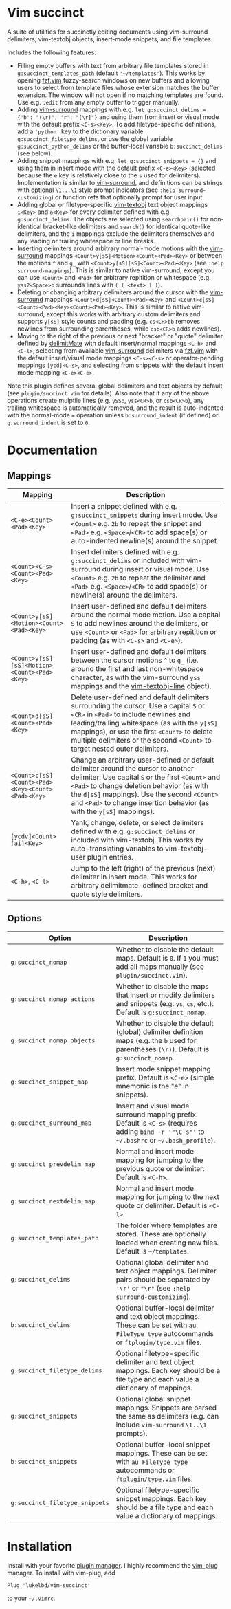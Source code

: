 Vim succinct
============

A suite of utilities for succinctly editing documents using vim-surround delimiters,
vim-textobj objects, insert-mode snippets, and file templates.

Includes the following features:

* Filling empty buffers with text from arbitrary file templates stored in
  `g:succinct_templates_path` (default `'~/templates'`). This works by opening [fzf.vim](https://github.com/junegunn/fzf.vim)
  fuzzy-search windows on new buffers and allowing users to select from template files
  whose extension matches the buffer extension. The window will not open if no matching
  templates are found. Use e.g. `:edit` from any empty buffer to trigger manually.
* Adding [vim-surround](https://github.com/tpope/vim-surround) mappings with e.g. `let g:succinct_delims = {'b': "(\r)", 'r': "[\r]"}`
  and using them from insert or visual mode with the default prefix `<C-s><Key>`. To
  add filetype-specific definitions, add a `'python'` key to the dictionary variable
  `g:succinct_filetype_delims`, or use the global variable `g:succinct_python_delims`
  or the buffer-local variable `b:succinct_delims` (see below).
* Adding snippet mappings with e.g. `let g:succinct_snippets = {}` and using them in insert
  mode with the default prefix `<C-e><Key>` (selected because the `e` key is relatively
  close to the `s` used for delimiters). Implementation is similar to [vim-surround](https://github.com/tpope/vim-surround),
  and definitions can be strings with optional `\1...\1` style prompt indicators (see
  `:help surround-customizing`) or function refs that optionally prompt for user input.
* Adding global or filetype-specific [vim-textobj](https://github.com/kana/vim-textobj-user) text object mappings `i<Key>` and
  `a<Key>` for every delimiter defined with e.g. `g:succinct_delims`. The objects are
  selected using `searchpair()` for non-identical bracket-like delimiters and `search()`
  for identical quote-like delimiters, and the `i` mappings exclude the delimiters
  themselves and any leading or trailing whitespace or line breaks.
* Inserting delimiters around arbitrary normal-mode motions with the [vim-surround](https://github.com/tpope/vim-surround) mappings
  `<Count>y[sS]<Motion><Count><Pad><Key>` or between the motions `^` and `g_` with
  `<Count>y[sS][sS]<Count><Pad><Key>` (see `:help surround-mappings`). This is similar to
  native vim-surround, except you can use `<Count>` and `<Pad>` for arbitrary repitition
  or whitespace (e.g. `yss2<Space>b` surrounds lines with `( ( <text> ) )`).
* Deleting or changing arbitrary delimiters around the cursor with the [vim-surround](https://github.com/tpope/vim-surround)
  mappings `<Count>d[sS]<Count><Pad><Key>` and `<Count>c[sS]<Count><Pad><Key><Count><Pad><Key>`.
  This is similar to native vim-surround, except this works with arbitrary custom
  delimiters and supports `y[sS]` style counts and padding (e.g. `cs<CR>bb` removes
  newlines from surrounding parentheses, while `csb<CR>b` adds newlines).
* Moving to the right of the previous or next "bracket" or "quote" delimiter defined
  by [delimitMate](https://github.com/Raimondi/delimitMate) with default insert/normal mappings `<C-h>` and `<C-l>`, selecting from
  available [vim-surround](https://github.com/tpope/vim-surround) delimiters via [fzf.vim](https://github.com/junegunn/fzf.vim) with the default insert/visual mode
  mappings `<C-s><C-s>` or operator-pending mappings `[ycd]<C-s>`, and selecting from
  snippets with the default insert mode mapping `<C-e><C-e>`.

Note this plugin defines several global delimiters and text objects by default (see
`plugin/succinct.vim` for details). Also note that if any of the above operations
create mulptile lines (e.g. `ySSb`, `yss<CR>b`, or `csb<CR>b`), any trailing whitespace
is automatically removed, and the result is auto-indented with the normal-mode `=`
operation unless `b:surround_indent` (if defined) or `g:surround_indent` is set to `0`.

Documentation
=============

Mappings
--------

| Mapping | Description |
| ---- | ---- |
| `<C-e><Count><Pad><Key>` | Insert a snippet defined with e.g. `g:succinct_snippets` during insert mode. Use `<Count>` e.g. `2b` to repeat the snippet and `<Pad>` e.g. `<Space>`/`<CR>` to add space(s) or auto-indented newline(s) around the snippet. |
| `<Count><C-s><Count><Pad><Key>` | Insert delimiters defined with e.g. `g:succinct_delims` or included with vim-surround during insert or visual mode. Use `<Count>` e.g. `2b` to repeat the delimiter and `<Pad>` e.g. `<Space>`/`<CR>` to add space(s) or newline(s) around the delimiters. |
| `<Count>y[sS]<Motion><Count><Pad><Key>` | Insert user-defined and default delimiters around the normal mode motion. Use a capital `S` to add newlines around the delimiters, or use `<Count>` or `<Pad>` for arbitrary repitition or padding (as with `<C-s>` and `<C-e>`). |
| `<Count>y[sS][sS]<Motion><Count><Pad><Key>` | Insert user-defined and default delimiters between the cursor motions `^` to `g_` (i.e. around the first and last non-whitespace character, as with the vim-surround `yss` mappings and the [vim-textobj-line](https://github.com/kana/vim-textobj-line) object). |
| `<Count>d[sS]<Count><Pad><Key>` | Delete user-defined and default delimiters surrounding the cursor. Use a capital `S` or `<CR>` in `<Pad>` to include newlines and leading/trailing whitespace (as with the `y[sS]` mappings), or use the first `<Count>` to delete multiple delimiters or the second `<Count>` to target nested outer delimiters. |
| `<Count>c[sS]<Count><Pad><Key><Count><Pad><Key>` | Change an arbitrary user-defined or default delimiter around the cursor to another delimiter. Use capital `S` or the first `<Count>` and `<Pad>` to change deletion behavior (as with the `d[sS]` mappings). Use the second `<Count>` and `<Pad>` to change insertion behavior (as with the `y[sS]` mappings).
| `[ycdv]<Count>[ai]<Key>` | Yank, change, delete, or select delimiters defined with e.g. `g:succinct_delims` or included with vim-textobj. This works by auto-translating variables to vim-textobj-user plugin entries. |
| `<C-h>`, `<C-l>` | Jump to the left (right) of the previous (next) delimiter in insert mode. This works for arbitrary delimitmate-defined bracket and quote style delimiters. |

Options
-------

| Option | Description |
| ---- | ---- |
| `g:succinct_nomap` | Whether to disable the default maps. Default is `0`. If `1` you must add all maps manually (see `plugin/succinct.vim`). |
| `g:succinct_nomap_actions` | Whether to disable the maps that insert or modify delimiters and snippets (e.g. `ys`, `cs`, etc.). Default is `g:succinct_nomap`. |
| `g:succinct_nomap_objects` | Whether to disable the default (global) delimiter definition maps (e.g. the `b` used for parentheses `(\r)`). Default is `g:succinct_nomap`. |
| `g:succinct_snippet_map` | Insert mode snippet mapping prefix. Default is `<C-e>` (simple mnemonic is the "e" in snippets). |
| `g:succinct_surround_map` | Insert and visual mode surround mapping prefix. Default is `<C-s>` (requires adding `bind -r '"\C-s"'` to `~/.bashrc` or `~/.bash_profile`). |
| `g:succinct_prevdelim_map` | Normal and insert mode mapping for jumping to the previous quote or delimiter. Default is `<C-h>`. |
| `g:succinct_nextdelim_map` | Normal and insert mode mapping for jumping to the next quote or delimiter. Default is `<C-l>`. |
| `g:succinct_templates_path` | The folder where templates are stored. These are optionally loaded when creating new files. Default is `~/templates`. |
| `g:succinct_delims` | Optional global delimiter and text object mappings. Delimiter pairs should be separated by `'\r'` or `"\r"` (see `:help surround-customizing`). |
| `b:succinct_delims` | Optional buffer-local delimiter and text object mappings. These can be set with `au FileType type` autocommands or `ftplugin/type.vim` files. |
| `g:succinct_filetype_delims` | Optional filetype-specific delimiter and text object mappings. Each key should be a file type and each value a dictionary of mappings. |
| `g:succinct_snippets` | Optional global snippet mappings. Snippets are parsed the same as delimiters (e.g. can include `vim-surround` `\1..\1` prompts). |
| `b:succinct_snippets` | Optional buffer-local snippet mappings. These can be set with `au FileType type` autocommands or `ftplugin/type.vim` files. |
| `g:succinct_filetype_snippets` | Optional filetype-specific snippet mappings. Each key should be a file type and each value a dictionary of mappings. |

Installation
============

Install with your favorite [plugin manager](https://vi.stackexchange.com/q/388/8084).
I highly recommend the [vim-plug](https://github.com/junegunn/vim-plug) manager.
To install with vim-plug, add
```
Plug 'lukelbd/vim-succinct'
```
to your `~/.vimrc`.
